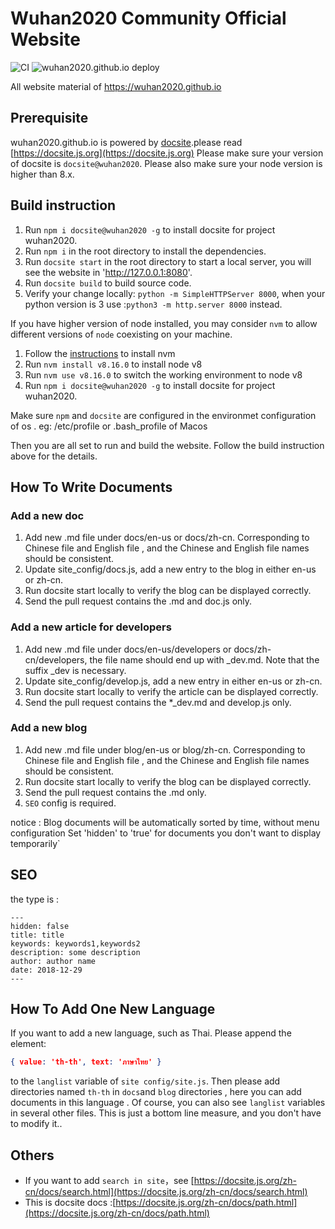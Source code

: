 # Wuhan2020 Community Official Website

![CI](https://github.com/wuhan2020/wuhan2020.github.io/workflows/CI/badge.svg)
![wuhan2020.github.io deploy](https://github.com/wuhan2020/wuhan2020.github.io/workflows/wuhan2020.github.io%20deploy/badge.svg)

All website material  of https://wuhan2020.github.io


## Prerequisite

wuhan2020.github.io is powered by [docsite](https://github.com/txd-team/docsite).please read [https://docsite.js.org](https://docsite.js.org)
Please make sure your version of docsite is `docsite@wuhan2020`.
Please also make sure your node version is higher than 8.x.

## Build instruction

1. Run ` npm i docsite@wuhan2020 -g ` to install docsite for project wuhan2020.
2. Run `npm i` in the root directory to install the dependencies.
3. Run `docsite start` in the root directory to start a local server, you will see the website in 'http://127.0.0.1:8080'.
4. Run `docsite build` to build source code.
5. Verify your change locally: `python -m SimpleHTTPServer 8000`, when your python version is 3 use :`python3 -m http.server 8000` instead.

If you have higher version of node installed, you may consider `nvm` to allow different versions of `node` coexisting on your machine.

1. Follow the [instructions](http://nvm.sh) to install nvm
2. Run `nvm install v8.16.0` to install node v8
3. Run `nvm use v8.16.0` to switch the working environment to node v8
4. Run ` npm i docsite@wuhan2020 -g ` to install docsite for project wuhan2020.

Make sure `npm` and `docsite` are configured in the environmet configuration of os . eg: /etc/profile or .bash_profile of Macos

Then you are all set to run and build the website. Follow the build instruction above for the details.


## How To Write Documents

### Add a new doc

1. Add new .md file under docs/en-us or docs/zh-cn. Corresponding to Chinese file and English file , and the Chinese and English file names should be consistent.
2. Update site_config/docs.js, add a new entry to the blog in either en-us or zh-cn.
3. Run docsite start locally to verify the blog can be displayed correctly.
4. Send the pull request contains the .md and doc.js only.

### Add a new article for developers

1. Add new .md file under docs/en-us/developers or docs/zh-cn/developers, the file name should end up with _dev.md. Note that the suffix _dev is necessary.
2. Update site_config/develop.js, add a new entry in either en-us or zh-cn.
3. Run docsite start locally to verify the article can be displayed correctly.
4. Send the pull request contains the *_dev.md and develop.js only.

### Add a new blog

1. Add new .md file under blog/en-us or blog/zh-cn. Corresponding to Chinese file and English file , and the Chinese and English file names should be consistent.
2. Run docsite start locally to verify the blog can be displayed correctly.
3. Send the pull request contains the .md only.
4. `SEO` config is required.

notice : Blog documents will be automatically sorted by time, without menu configuration
Set 'hidden' to 'true' for documents you don't want to display temporarily`

## SEO

the type is :
```
---
hidden: false
title: title
keywords: keywords1,keywords2
description: some description
author: author name
date: 2018-12-29
---
```

## How To Add One New Language

If you want to add a new language, such as Thai. Please append the element: 
```json
{ value: 'th-th', text: 'ภาษาไทย' }
```
to the `langlist` variable of `site config/site.js`. Then please add directories named `th-th` in `docs`and `blog` directories , here you can add documents in this language . 
Of course, you can also see `langlist` variables in several other files. This is just a bottom line measure, and you don't have to modify it..


## Others

+ If you want to add `search in site`，see [https://docsite.js.org/zh-cn/docs/search.html](https://docsite.js.org/zh-cn/docs/search.html)
+ This is docsite docs :[https://docsite.js.org/zh-cn/docs/path.html](https://docsite.js.org/zh-cn/docs/path.html)
